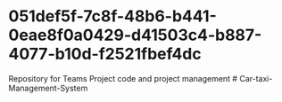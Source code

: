# 051def5f-7c8f-48b6-b441-0eae8f0a0429-d41503c4-b887-4077-b10d-f2521fbef4dc
Repository for Teams Project code and project management
#   C a r - t a x i - M a n a g e m e n t - S y s t e m  
 
